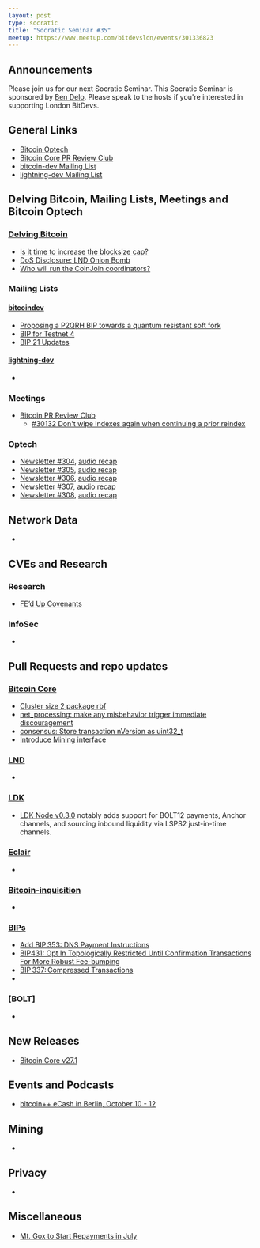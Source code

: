 ```yaml
---
layout: post
type: socratic
title: "Socratic Seminar #35"
meetup: https://www.meetup.com/bitdevsldn/events/301336823
---
```


## Announcements

Please join us for our next Socratic Seminar. This Socratic Seminar is sponsored by [Ben Delo](https://twitter.com/bendelo).
Please speak to the hosts if you're interested in supporting London BitDevs.

## General Links

* [Bitcoin Optech](https://bitcoinops.org)
* [Bitcoin Core PR Review Club](https://bitcoincore.reviews)
* [bitcoin-dev Mailing List](https://lists.linuxfoundation.org/pipermail/bitcoin-dev)
* [lightning-dev Mailing List](https://lists.linuxfoundation.org/pipermail/lightning-dev)

## Delving Bitcoin, Mailing Lists, Meetings and Bitcoin Optech
### [Delving Bitcoin](https://delvingbitcoin.org/)
- [Is it time to increase the blocksize cap?](https://delvingbitcoin.org/t/is-it-time-to-increase-the-blocksize-cap/941)
- [DoS Disclosure: LND Onion Bomb](https://delvingbitcoin.org/t/dos-disclosure-lnd-onion-bomb/979)
- [Who will run the CoinJoin coordinators?](https://delvingbitcoin.org/t/who-will-run-the-coinjoin-coordinators/934)

### Mailing Lists
#### [bitcoindev](https://groups.google.com/g/bitcoindev)
- [Proposing a P2QRH BIP towards a quantum resistant soft fork](https://groups.google.com/g/bitcoindev/c/Aee8xKuIC2s)
- [BIP for Testnet 4](https://groups.google.com/g/bitcoindev/c/0BYW_diKiVw)
- [BIP 21 Updates](https://groups.google.com/g/bitcoindev/c/P0D5EZyw1Bk)

#### [lightning-dev](https://lists.linuxfoundation.org/pipermail/lightning-dev)
-

### Meetings
- [Bitcoin PR Review Club](https://bitcoincore.reviews)
  - [#30132 Don't wipe indexes again when continuing a prior reindex](https://bitcoincore.reviews/30132)

### Optech
- [Newsletter #304](https://bitcoinops.org/en/newsletters/2024/05/24/), [audio recap](https://bitcoinops.org/en/podcast/2024/05/27/)
- [Newsletter #305](https://bitcoinops.org/en/newsletters/2024/05/31/), [audio recap](https://bitcoinops.org/en/podcast/2024/06/04/)
- [Newsletter #306](https://bitcoinops.org/en/newsletters/2024/06/07/), [audio recap](https://bitcoinops.org/en/podcast/2024/06/11/)
- [Newsletter #307](https://bitcoinops.org/en/newsletters/2024/06/14/), [audio recap](https://bitcoinops.org/en/podcast/2024/06/18/)
- [Newsletter #308](https://bitcoinops.org/en/newsletters/2024/06/21/), [audio recap](https://bitcoinops.org/en/podcast/2024/06/15/)

## Network Data
-

## CVEs and Research
### Research
- [FE’d Up Covenants](https://rubin.io/public/pdfs/fedcov.pdf)

### InfoSec
-

## Pull Requests and repo updates
### [Bitcoin Core](https://github.com/bitcoin/bitcoin)
<!--- Link to query merged PRs since YYYY-MM-DD sorted by descending activity: https://github.com/bitcoin/bitcoin/pulls?page=1&q=is%3Apr+is%3Aclosed+merged%3A%3EYYYY-MM-DD+sort%3Acomments-desc -->
- [Cluster size 2 package rbf](https://github.com/bitcoin/bitcoin/pull/28984)
- [net\_processing: make any misbehavior trigger immediate discouragement](https://github.com/bitcoin/bitcoin/pull/29575)
- [consensus: Store transaction nVersion as uint32\_t](https://github.com/bitcoin/bitcoin/pull/29325)
- [Introduce Mining interface](https://github.com/bitcoin/bitcoin/pull/30200)


### [LND](https://github.com/lightningnetwork/lnd)
-

### [LDK](https://github.com/lightningdevkit/rust-lightning)
- [LDK Node v0.3.0](https://github.com/lightningdevkit/ldk-node/releases/tag/v0.3.0) notably adds support for BOLT12 payments, Anchor channels, and sourcing inbound liquidity via LSPS2 just-in-time channels.

### [Eclair](https://github.com/ACINQ/eclair)
-

### [Bitcoin-inquisition](https://github.com/bitcoin-inquisition/bitcoin)
-

### [BIPs](https://github.com/bitcoin/bips)
- [Add BIP 353: DNS Payment Instructions](https://github.com/bitcoin/bips/pull/1551)
- [BIP431: Opt In Topologically Restricted Until Confirmation Transactions For More Robust Fee-bumping](https://github.com/bitcoin/bips/pull/1541)
- [BIP 337: Compressed Transactions](https://github.com/bitcoin/bips/pull/1556)
- 

### [BOLT]
-

## New Releases
- [Bitcoin Core v27.1](https://github.com/bitcoin/bitcoin/releases/tag/v27.1)

## Events and Podcasts
- [bitcoin++ eCash in Berlin, October 10 - 12](https://btcplusplus.dev/conf/berlin24)

## Mining
-

## Privacy
-

## Miscellaneous
- [Mt. Gox to Start Repayments in July](https://bitcoinmagazine.com/business/mt-gox-to-start-bitcoin-repayments-in-july)
